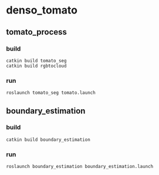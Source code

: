 # denso_tomato

## tomato_process

### build

```
catkin build tomato_seg
catkin build rgbtocloud
```

### run

```
roslaunch tomato_seg tomato.launch
```


## boundary_estimation

### build

```
catkin build boundary_estimation
```

### run

```
roslaunch boundary_estimation boundary_estimation.launch
```

